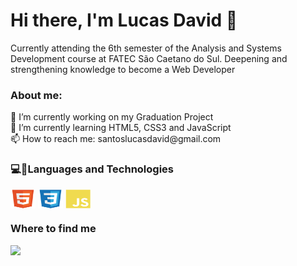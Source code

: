 <h1>Hi there, I'm Lucas David 👋</h1>
<p>Currently attending the 6th semester of the Analysis and Systems Development course at FATEC São Caetano do Sul. Deepening and strengthening knowledge to become a Web Developer

<h3>About me:</h3>
🔭 I’m currently working on my Graduation Project<br>
🌱 I’m currently learning HTML5, CSS3 and JavaScript<br>
📫 How to reach me: santoslucasdavid@gmail.com<br>

<div style="display: inline_block">
<h3>💻🚀Languages and Technologies</h3>
  <img align="center" alt="HTML" height="30" width="40" src="https://raw.githubusercontent.com/devicons/devicon/master/icons/html5/html5-original.svg">
  <img align="center" alt="CSS" height="30" width="40" src="https://raw.githubusercontent.com/devicons/devicon/master/icons/css3/css3-original.svg">
  <img align="center" alt="Js" height="30" width="40" src="https://raw.githubusercontent.com/devicons/devicon/master/icons/javascript/javascript-plain.svg">
  </div>
  
  <div>
  <h3>Where to find me</h3>
  <a href="https://www.linkedin.com/in/lucas-david-dos-santos-276066167" target="_blank"><img src="https://img.shields.io/badge/-LinkedIn-%230077B5?style=for-the-badge&logo=linkedin&logoColor=white" target="_blank"></a> 
</div>



